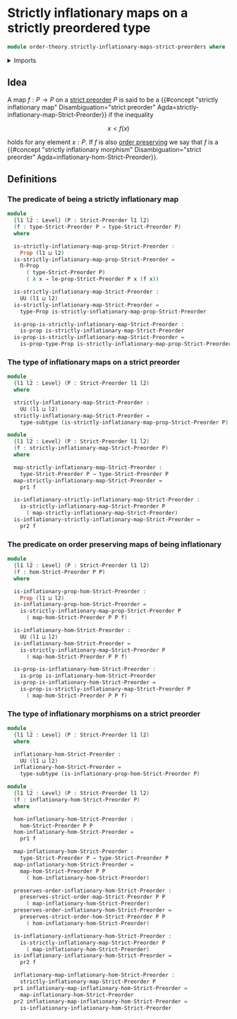 # Strictly inflationary maps on a strictly preordered type

```agda
module order-theory.strictly-inflationary-maps-strict-preorders where
```

<details><summary>Imports</summary>

```agda
open import foundation.dependent-pair-types
open import foundation.propositions
open import foundation.subtypes
open import foundation.universe-levels

open import order-theory.strict-order-preserving-maps
open import order-theory.strict-preorders
```

</details>

## Idea

A map $f : P → P$ on a [strict preorder](order-theory.strict-preorders.md) $P$
is said to be a
{{#concept "strictly inflationary map" Disambiguation="strict preorder" Agda=strictly-inflationary-map-Strict-Preorder}}
if the inequality

$$
  x < f(x)
$$

holds for any element $x : P$. If $f$ is also
[order preserving](order-theory.strict-order-preserving-maps.md) we say that $f$
is a
{{#concept "strictly inflationary morphism" Disambiguation="strict preorder" Agda=inflationary-hom-Strict-Preorder}}.

## Definitions

### The predicate of being a strictly inflationary map

```agda
module _
  {l1 l2 : Level} (P : Strict-Preorder l1 l2)
  (f : type-Strict-Preorder P → type-Strict-Preorder P)
  where

  is-strictly-inflationary-map-prop-Strict-Preorder :
    Prop (l1 ⊔ l2)
  is-strictly-inflationary-map-prop-Strict-Preorder =
    Π-Prop
      ( type-Strict-Preorder P)
      ( λ x → le-prop-Strict-Preorder P x (f x))

  is-strictly-inflationary-map-Strict-Preorder :
    UU (l1 ⊔ l2)
  is-strictly-inflationary-map-Strict-Preorder =
    type-Prop is-strictly-inflationary-map-prop-Strict-Preorder

  is-prop-is-strictly-inflationary-map-Strict-Preorder :
    is-prop is-strictly-inflationary-map-Strict-Preorder
  is-prop-is-strictly-inflationary-map-Strict-Preorder =
    is-prop-type-Prop is-strictly-inflationary-map-prop-Strict-Preorder
```

### The type of inflationary maps on a strict preorder

```agda
module _
  {l1 l2 : Level} (P : Strict-Preorder l1 l2)
  where

  strictly-inflationary-map-Strict-Preorder :
    UU (l1 ⊔ l2)
  strictly-inflationary-map-Strict-Preorder =
    type-subtype (is-strictly-inflationary-map-prop-Strict-Preorder P)

module _
  {l1 l2 : Level} (P : Strict-Preorder l1 l2)
  (f : strictly-inflationary-map-Strict-Preorder P)
  where

  map-strictly-inflationary-map-Strict-Preorder :
    type-Strict-Preorder P → type-Strict-Preorder P
  map-strictly-inflationary-map-Strict-Preorder =
    pr1 f

  is-inflationary-strictly-inflationary-map-Strict-Preorder :
    is-strictly-inflationary-map-Strict-Preorder P
      ( map-strictly-inflationary-map-Strict-Preorder)
  is-inflationary-strictly-inflationary-map-Strict-Preorder =
    pr2 f
```

### The predicate on order preserving maps of being inflationary

```agda
module _
  {l1 l2 : Level} (P : Strict-Preorder l1 l2)
  (f : hom-Strict-Preorder P P)
  where

  is-inflationary-prop-hom-Strict-Preorder :
    Prop (l1 ⊔ l2)
  is-inflationary-prop-hom-Strict-Preorder =
    is-strictly-inflationary-map-prop-Strict-Preorder P
      ( map-hom-Strict-Preorder P P f)

  is-inflationary-hom-Strict-Preorder :
    UU (l1 ⊔ l2)
  is-inflationary-hom-Strict-Preorder =
    is-strictly-inflationary-map-Strict-Preorder P
      ( map-hom-Strict-Preorder P P f)

  is-prop-is-inflationary-hom-Strict-Preorder :
    is-prop is-inflationary-hom-Strict-Preorder
  is-prop-is-inflationary-hom-Strict-Preorder =
    is-prop-is-strictly-inflationary-map-Strict-Preorder P
      ( map-hom-Strict-Preorder P P f)
```

### The type of inflationary morphisms on a strict preorder

```agda
module _
  {l1 l2 : Level} (P : Strict-Preorder l1 l2)
  where

  inflationary-hom-Strict-Preorder :
    UU (l1 ⊔ l2)
  inflationary-hom-Strict-Preorder =
    type-subtype (is-inflationary-prop-hom-Strict-Preorder P)

module _
  {l1 l2 : Level} (P : Strict-Preorder l1 l2)
  (f : inflationary-hom-Strict-Preorder P)
  where

  hom-inflationary-hom-Strict-Preorder :
    hom-Strict-Preorder P P
  hom-inflationary-hom-Strict-Preorder =
    pr1 f

  map-inflationary-hom-Strict-Preorder :
    type-Strict-Preorder P → type-Strict-Preorder P
  map-inflationary-hom-Strict-Preorder =
    map-hom-Strict-Preorder P P
      ( hom-inflationary-hom-Strict-Preorder)

  preserves-order-inflationary-hom-Strict-Preorder :
    preserves-strict-order-map-Strict-Preorder P P
      ( map-inflationary-hom-Strict-Preorder)
  preserves-order-inflationary-hom-Strict-Preorder =
    preserves-strict-order-hom-Strict-Preorder P P
      ( hom-inflationary-hom-Strict-Preorder)

  is-inflationary-inflationary-hom-Strict-Preorder :
    is-strictly-inflationary-map-Strict-Preorder P
      ( map-inflationary-hom-Strict-Preorder)
  is-inflationary-inflationary-hom-Strict-Preorder =
    pr2 f

  inflationary-map-inflationary-hom-Strict-Preorder :
    strictly-inflationary-map-Strict-Preorder P
  pr1 inflationary-map-inflationary-hom-Strict-Preorder =
    map-inflationary-hom-Strict-Preorder
  pr2 inflationary-map-inflationary-hom-Strict-Preorder =
    is-inflationary-inflationary-hom-Strict-Preorder
```
